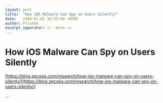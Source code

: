 ```yaml
---
layout: post
title:  "How iOS Malware Can Spy on Users Silently"
date:   1990-01-01 19:55:00 +0000
author: PfiatDe
excerpt_separator: <!--more-->
---
```


# How iOS Malware Can Spy on Users Silently
[https://blog.zecops.com/research/how-ios-malware-can-spy-on-users-silently/](https://blog.zecops.com/research/how-ios-malware-can-spy-on-users-silently/)

...
<!--more-->
